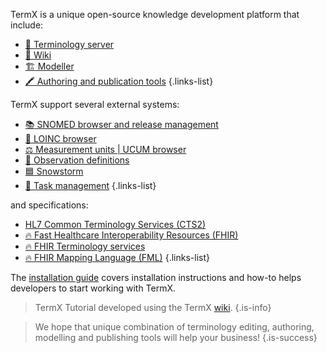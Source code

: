 TermX is a unique open-source knowledge development platform that include:
- [:open_book: Terminology server](page:terminology)
- [:pencil: Wiki](page:wiki)
- [:building_construction: Modeller](page:modeler)
- [:crayon: Authoring and publication tools](page:authoring)
{.links-list}


TermX support several external systems:
- [:books: SNOMED browser and release management](page:snomed)
- [:test_tube: LOINC browser](page:loinc)
- [:balance_scale: Measurement units | UCUM browser](page:measurement-units)
- [:dna: Observation definitions](page:observation-definitions)
- [:blue_square: Snowstorm](page:snowstorm)
- [:construction_worker: Task management](page:task-management)
{.links-list}

and specifications:
- [HL7 Common Terminology Services (CTS2)](http://www.hl7.org/documentcenter/private/standards/CTS/V3_CTS2_r2_2015FEB_R2022.pdf)
- [:fire: Fast Healthcare Interoperability Resources (FHIR)](http://hl7.org/fhir)
- [:fire: FHIR Terminology services](http://hl7.org/fhir/R5/terminology-module.html)
- [:fire: FHIR Mapping Language (FML)](http://hl7.org/fhir/R5/mapping-language.html)
{.links-list}

The [installation guide](page:installation-guide) covers installation instructions and how-to helps developers to start working with TermX.


> TermX Tutorial developed using the TermX [wiki](page:wiki).
{.is-info}

> We hope that unique combination of terminology editing, authoring, modelling and publishing tools will help your business!
{.is-success}



